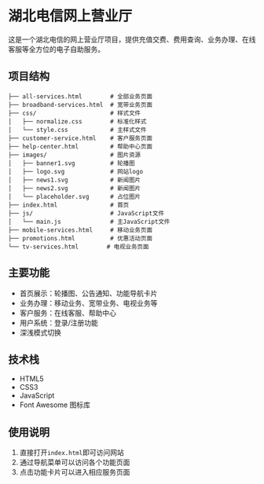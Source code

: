 # 湖北电信网上营业厅

这是一个湖北电信的网上营业厅项目，提供充值交费、费用查询、业务办理、在线客服等全方位的电子自助服务。

## 项目结构

```
├── all-services.html        # 全部业务页面
├── broadband-services.html  # 宽带业务页面
├── css/                     # 样式文件
│   ├── normalize.css        # 标准化样式
│   └── style.css            # 主样式文件
├── customer-service.html    # 客户服务页面
├── help-center.html         # 帮助中心页面
├── images/                  # 图片资源
│   ├── banner1.svg          # 轮播图
│   ├── logo.svg             # 网站logo
│   ├── news1.svg            # 新闻图片
│   ├── news2.svg            # 新闻图片
│   └── placeholder.svg      # 占位图片
├── index.html               # 首页
├── js/                      # JavaScript文件
│   └── main.js              # 主JavaScript文件
├── mobile-services.html     # 移动业务页面
├── promotions.html          # 优惠活动页面
└── tv-services.html        # 电视业务页面
```

## 主要功能

- 首页展示：轮播图、公告通知、功能导航卡片
- 业务办理：移动业务、宽带业务、电视业务等
- 客户服务：在线客服、帮助中心
- 用户系统：登录/注册功能
- 深浅模式切换

## 技术栈

- HTML5
- CSS3
- JavaScript
- Font Awesome 图标库

## 使用说明

1. 直接打开`index.html`即可访问网站
2. 通过导航菜单可以访问各个功能页面
3. 点击功能卡片可以进入相应服务页面
